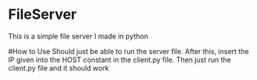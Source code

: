 # FileServer
This is a simple file server I made in python

#How to Use
Should just be able to run the server file. After this, insert the IP given into the HOST constant in the client.py file. Then just run the client.py file and it should work
